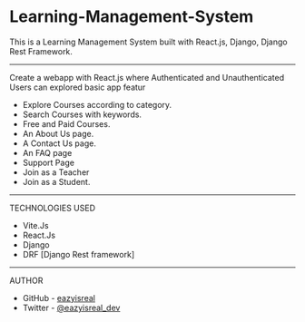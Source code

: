 # Learning-Management-System

This is a Learning Management System built with React.js, Django, Django Rest Framework.

----------------------------------------------

Create a webapp with React.js where Authenticated and Unauthenticated Users can explored basic app featur

- Explore Courses according to category.
- Search Courses with keywords.
- Free and Paid Courses.
- An About Us page.
- A Contact Us page.
- An FAQ page
- Support Page
- Join as a Teacher
- Join as a Student.

-----------------------------------------------------

TECHNOLOGIES USED <br>

- Vite.Js
- React.Js
- Django
- DRF [Django Rest framework]

---------------------------------------------

AUTHOR <br>

- GitHub - [eazyisreal](https://github.com/eazyisreal)
- Twitter - [@eazyisreal_dev](https://twitter.com/eazyisreal_dev)
